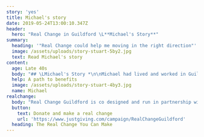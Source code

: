 ```yaml
---
story: 'yes'
title: Michael's story
date: 2019-05-24T13:00:10.347Z
header:
  hero: "Real Change in Guildford \L**Michael's Story**"
summary:
  heading: '"Real Change could help me moving in the right direction"'
  image: /assets/uploads/story-stuart-5by2.jpg
  text: Read Michael's story
content:
  age: Late 40s
  body: "## \LMichael's Story *\n\nMichael had lived and worked in Guildford all his life. 2 years ago Michael, was made redundant from his job where he had been working for the past 18 months. previous to this Michael, worked in the same job for 15 years but left to further develop his career in engineering.  Michael, struggled to find alternative employment and slowly he felt his life spiral out of control. the only option available to Michael, was to access welfare benefits, however even this door closed on him as the ID he had, expired 6 months ago, and without correct ID, he was unable to claim. Michael had no money to renew his ID, he was using food banks regularly so he could feed himself whilst his debts continued to rise as he was unable to pay for utilities and other associated living costs. \n\nSadly, Michael eventually lost his home and ended up rough sleeping in Farnham, as he was too ashamed to rough sleep in Guildford. Michael’s self-esteem reduced day by day, he had no respect for himself and had lost hope that his situation would ever change. Things became too much for Michael and after a failed attempt to take his life, he was finally picked up by the mental health team and diagnosed with severe depression and anxiety. Michael was assigned a mental health worker who applied for funding from local charity’s  so that Michael’s ID can be renewed. Once completed, Michael was  referred to a local homeless hostel in Guildford which was the glimmer of hope he had been looking for so long!"
  help: A path to benefits
  image: /assets/uploads/story-stuart-4by3.jpg
  name: Michael
realchange:
  body: "Real Change Guildford is co designed and run in partnership with experts by experience, like Michael. Real Change Guildford is a campaign to end homelessness in the borough by preventing homelessness in the first place. Michael’s homelessness could have been prevented for the sake of £100 to fund his ID applications for a new birth certificate and passport, this would have released his entitlement to welfare benefits and kept him going whilst he looked for new employment. Real Change Guildford is here to ensure no one becomes homeless for the sake of a few pounds and for those that are currently homeless, Real Change can support people to exit the streets through practical support, be it by providing rent in advance, white goods, or some respite to clear your head, some new shoes, a kettle, or even a  brand new bed!\n\nReal Change is a community approach owned by the community and committed to ending and preventing homeless, there’s so much we can do to help, your little change and make a big change, a real change for Guildford. \r\n\n\r\n\nHelp us to save lives by changing lives, come and get involved!"
  button:
    text: Donate and make a real change
    url: 'https://www.justgiving.com/campaign/RealChangeGuildford'
  heading: The Real Change You Can Make
---
```


